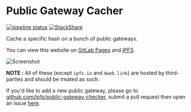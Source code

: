 # Public Gateway Cacher

[![pipeline status](https://gitlab.com/NatoBoram/public-gateway-cacher/badges/master/pipeline.svg)](https://gitlab.com/NatoBoram/public-gateway-cacher/-/commits/master)
[![StackShare](https://img.shields.io/badge/tech-stack-0690fa.svg?style=flat)](https://stackshare.io/NatoBoram/public-gateway-cacher)

Cache a specific hash on a bunch of public gateways.

You can view this website on [GitLab Pages](https://natoboram.gitlab.io/public-gateway-cacher) and [IPFS](https://bafybeib43z6e5yuywjclls72rvipygoteyi3yeyxwewxi7yd5txypxprpa.ipfs.dweb.link).

![Screenshot](https://bafybeie7txrbzw6ipb62lplnpzsjpz7s4o5q7uufb5rjfelol2cuxeyzye.ipfs.dweb.link/Screenshot_2020-07-09%20Public%20Gateway%20Cacher.png)

**NOTE :** All of these (except `ipfs.io` and `dweb.link`) are hosted by third-parties and should be treated as such.

If you'd like to add a new public gateway, please go to [github.com/ipfs/public-gateway-checker](https://github.com/ipfs/public-gateway-checker), submit a pull request then open an issue [here](https://gitlab.com/NatoBoram/public-gateway-cacher/issues/new).
